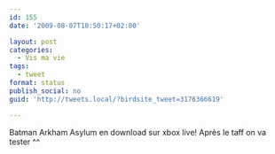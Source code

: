 ```yaml
---
id: 155
date: '2009-08-07T10:50:17+02:00'

layout: post
categories:
  - Vis ma vie
tags:
  - tweet
format: status
publish_social: no
guid: 'http://tweets.local/?birdsite_tweet=3176366619'

---
```


Batman Arkham Asylum en download sur xbox live! Après le taff on va tester ^^